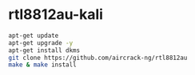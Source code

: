 # rtl8812au-kali
```sh
apt-get update
apt-get upgrade -y
apt-get install dkms
git clone https://github.com/aircrack-ng/rtl8812au
make & make install
```
